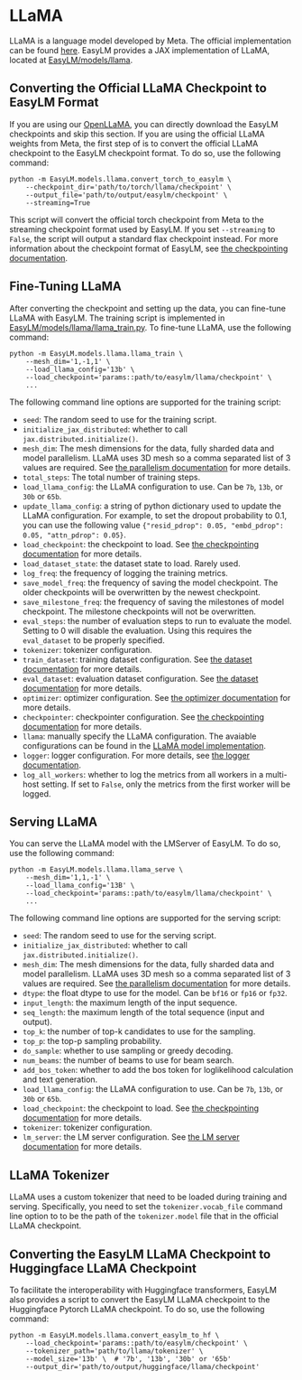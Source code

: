 # LLaMA
LLaMA is a language model developed by Meta. The official implementation can
be found [here](https://github.com/facebookresearch/llama). EasyLM provides
a JAX implementation of LLaMA, located at [EasyLM/models/llama](/EasyLM/models/llama).


## Converting the Official LLaMA Checkpoint to EasyLM Format
If you are using our [OpenLLaMA](https://github.com/openlm-research/open_llama),
you can directly download the EasyLM checkpoints and skip this section.
If you are using the official LLaMA weights from Meta, the first step of is to
convert the official LLaMA checkpoint to the EasyLM checkpoint format. To do so,
use the following command:

```shell
python -m EasyLM.models.llama.convert_torch_to_easylm \
    --checkpoint_dir='path/to/torch/llama/checkpoint' \
    --output_file='path/to/output/easylm/checkpoint' \
    --streaming=True
```

This script will convert the official torch checkpoint from Meta to the
streaming checkpoint format used by EasyLM. If you set `--streaming` to `False`,
the script will output a standard flax checkpoint instead. For more information
about the checkpoint format of EasyLM, see [the checkpointing documentation](checkpointing.md).


## Fine-Tuning LLaMA
After converting the checkpoint and setting up the data, you can fine-tune
LLaMA with EasyLM. The training script is implemented in
[EasyLM/models/llama/llama_train.py](/EasyLM/models/llama/llama_train.py).
To fine-tune LLaMA, use the following command:

``` shell
python -m EasyLM.models.llama.llama_train \
    --mesh_dim='1,-1,1' \
    --load_llama_config='13b' \
    --load_checkpoint='params::path/to/easylm/llama/checkpoint' \
    ...
```

The following command line options are supported for the training script:
* `seed`: The random seed to use for the training script.
* `initialize_jax_distributed`: whether to call `jax.distributed.initialize()`.
* `mesh_dim`: The mesh dimensions for the data, fully sharded data and model parallelism.
  LLaMA uses 3D mesh so a comma separated list of 3 values are required. See
  [the parallelism documentation](parallelism.md) for more details.
* `total_steps`: The total number of training steps.
* `load_llama_config`: the LLaMA configuration to use. Can be `7b`, `13b`, or
  `30b` or `65b`.
* `update_llama_config`: a string of python dictionary used to update the
  LLaMA configuration. For example, to set the dropout probability to 0.1, you
  can use the following value
  `{"resid_pdrop": 0.05, "embd_pdrop": 0.05, "attn_pdrop": 0.05}`.
* `load_checkpoint`: the checkpoint to load. See [the checkpointing documentation](checkpointing.md)
  for more details.
* `load_dataset_state`: the dataset state to load. Rarely used.
* `log_freq`: the frequency of logging the training metrics.
* `save_model_freq`: the frequency of saving the model checkpoint. The older
  checkpoints will be overwritten by the newest checkpoint.
* `save_milestone_freq`: the frequency of saving the milestones of model checkpoint.
  The milestone checkpoints will not be overwritten.
* `eval_steps`: the number of evaluation steps to run to evaluate the model. Setting
  to 0 will disable the evaluation. Using this requires the `eval_dataset` to be
  properly specified.
* `tokenizer`: tokenizer configuration.
* `train_dataset`: training dataset configuration. See [the dataset documentation](dataset.md)
  for more details.
* `eval_dataset`: evaluation dataset configuration. See [the dataset documentation](dataset.md)
  for more details.
* `optimizer`: optimizer configuration. See [the optimizer documentation](optimizer.md)
  for more details.
* `checkpointer`: checkpointer configuration. See [the checkpointing documentation](checkpointing.md)
  for more details.
* `llama`: manually specify the LLaMA configuration. The avaiable configurations
  can be found in the [LLaMA model implementation](/EasyLM/models/llama/llama_model.py).
* `logger`: logger configuration. For more details, see [the logger documentation](logger.md).
* `log_all_workers`: whether to log the metrics from all workers in a multi-host
    setting. If set to `False`, only the metrics from the first worker will be logged.


## Serving LLaMA
You can serve the LLaMA model with the LMServer of EasyLM. To do so, use the
following command:

``` shell
python -m EasyLM.models.llama.llama_serve \
    --mesh_dim='1,1,-1' \
    --load_llama_config='13B' \
    --load_checkpoint='params::path/to/easylm/llama/checkpoint' \
    ...
```

The following command line options are supported for the serving script:
* `seed`: The random seed to use for the serving script.
* `initialize_jax_distributed`: whether to call `jax.distributed.initialize()`.
* `mesh_dim`: The mesh dimensions for the data, fully sharded data and model parallelism.
  LLaMA uses 3D mesh so a comma separated list of 3 values are required. See
  [the parallelism documentation](parallelism.md) for more details.
* `dtype`: the float dtype to use for the model. Can be `bf16` or `fp16` or `fp32`.
* `input_length`: the maximum length of the input sequence.
* `seq_length`: the maximum length of the total sequence (input and output).
* `top_k`: the number of top-k candidates to use for the sampling.
* `top_p`: the top-p sampling probability.
* `do_sample`: whether to use sampling or greedy decoding.
* `num_beams`: the number of beams to use for beam search.
* `add_bos_token`: whether to add the bos token for loglikelihood
  calculation and text generation.
* `load_llama_config`: the LLaMA configuration to use. Can be `7b`, `13b`, or
  `30b` or `65b`.
* `load_checkpoint`: the checkpoint to load. See [the checkpointing documentation](checkpointing.md)
  for more details.
* `tokenizer`: tokenizer configuration.
* `lm_server`: the LM server configuration. See [the LM server documentation](serving.md)
  for more details.


## LLaMA Tokenizer
LLaMA uses a custom tokenizer that need to be loaded during training and serving.
Specifically, you need to set the `tokenizer.vocab_file` command line option to
to be the path of the `tokenizer.model` file that in the official LLaMA checkpoint.


## Converting the EasyLM LLaMA Checkpoint to Huggingface LLaMA Checkpoint
To facilitate the interoperability with Huggingface transformers, EasyLM also
provides a script to convert the EasyLM LLaMA checkpoint to the Huggingface
Pytorch LLaMA checkpoint. To do so, use the following command:

``` shell
python -m EasyLM.models.llama.convert_easylm_to_hf \
    --load_checkpoint='params::path/to/easylm/checkpoint' \
    --tokenizer_path='path/to/llama/tokenizer' \
    --model_size='13b' \  # '7b', '13b', '30b' or '65b'
    --output_dir='path/to/output/huggingface/llama/checkpoint'
```
